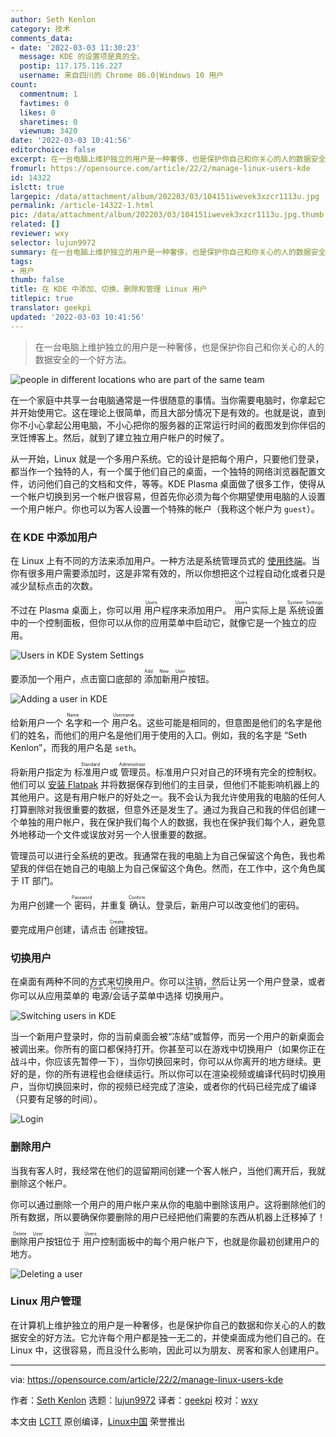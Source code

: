 ```yaml
---
author: Seth Kenlon
category: 技术
comments_data:
- date: '2022-03-03 11:30:23'
  message: KDE 的设置项是真的全。
  postip: 117.175.116.227
  username: 来自四川的 Chrome 86.0|Windows 10 用户
count:
  commentnum: 1
  favtimes: 0
  likes: 0
  sharetimes: 0
  viewnum: 3420
date: '2022-03-03 10:41:56'
editorchoice: false
excerpt: 在一台电脑上维护独立的用户是一种奢侈，也是保护你自己和你关心的人的数据安全的一个好方法。
fromurl: https://opensource.com/article/22/2/manage-linux-users-kde
id: 14322
islctt: true
largepic: /data/attachment/album/202203/03/104151iwevek3xzcr1113u.jpg
permalink: /article-14322-1.html
pic: /data/attachment/album/202203/03/104151iwevek3xzcr1113u.jpg.thumb.jpg
related: []
reviewer: wxy
selector: lujun9972
summary: 在一台电脑上维护独立的用户是一种奢侈，也是保护你自己和你关心的人的数据安全的一个好方法。
tags:
- 用户
thumb: false
title: 在 KDE 中添加、切换、删除和管理 Linux 用户
titlepic: true
translator: geekpi
updated: '2022-03-03 10:41:56'
---
```



> 
> 在一台电脑上维护独立的用户是一种奢侈，也是保护你自己和你关心的人的数据安全的一个好方法。
> 
> 
> 


![](/data/attachment/album/202203/03/104151iwevek3xzcr1113u.jpg "people in different locations who are part of the same team")


在一个家庭中共享一台电脑通常是一件很随意的事情。当你需要电脑时，你拿起它并开始使用它。这在理论上很简单，而且大部分情况下是有效的。也就是说，直到你不小心拿起公用电脑，不小心把你的服务器的正常运行时间的截图发到你伴侣的烹饪博客上。然后，就到了建立独立用户帐户的时候了。


从一开始，Linux 就是一个多用户系统。它的设计是把每个用户，只要他们登录，都当作一个独特的人，有一个属于他们自己的桌面，一个独特的网络浏览器配置文件，访问他们自己的文档和文件，等等。KDE Plasma 桌面做了很多工作，使得从一个帐户切换到另一个帐户很容易，但首先你必须为每个你期望使用电脑的人设置一个用户帐户。你也可以为客人设置一个特殊的帐户（我称这个帐户为 `guest`）。


### 在 KDE 中添加用户


在 Linux 上有不同的方法来添加用户。一种方法是系统管理员式的 [使用终端](https://www.redhat.com/sysadmin/linux-commands-manage-users)。当你有很多用户需要添加时，这是非常有效的，所以你想把这个过程自动化或者只是减少鼠标点击的次数。


不过在 Plasma 桌面上，你可以用<ruby> 用户 <rt>  Users </rt></ruby>程序来添加用户。<ruby> 用户 <rt>  Users </rt></ruby>实际上是<ruby> 系统设置 <rt>  System Settings </rt></ruby>中的一个控制面板，但你可以从你的应用菜单中启动它，就像它是一个独立的应用。


![Users in KDE System Settings](/data/attachment/album/202203/03/104200y0qqnxhi34ox6xt4.jpg "Users in KDE System Settings")


要添加一个用户，点击窗口底部的<ruby> 添加新用户 <rt>  Add New User </rt></ruby>按钮。


![Adding a user in KDE](/data/attachment/album/202203/03/104201w6kscf6kk5giiuzi.jpg "Adding a user in KDE")


给新用户一个<ruby> 名字 <rt>  Name </rt></ruby>和一个<ruby> 用户名 <rt>  Username </rt></ruby>。这些可能是相同的，但意图是他们的名字是他们的姓名，而他们的用户名是他们用于使用的入口。例如，我的名字是 “Seth Kenlon”，而我的用户名是 `seth`。


将新用户指定为<ruby> 标准用户 <rt>  Standard </rt></ruby>或<ruby> 管理员 <rt>  Administraor </rt></ruby>。标准用户只对自己的环境有完全的控制权。他们可以 [安装 Flatpak](https://opensource.com/article/21/11/install-flatpak-linux) 并将数据保存到他们的主目录，但他们不能影响机器上的其他用户。这是有用户帐户的好处之一。我不会认为我允许使用我的电脑的任何人打算删除对我很重要的数据，但意外还是发生了。通过为我自己和我的伴侣创建一个单独的用户帐户，我在保护我们每个人的数据，我也在保护我们每个人，避免意外地移动一个文件或误放对另一个人很重要的数据。


管理员可以进行全系统的更改。我通常在我的电脑上为自己保留这个角色，我也希望我的伴侣在她自己的电脑上为自己保留这个角色。然而，在工作中，这个角色属于 IT 部门。


为用户创建一个<ruby> 密码 <rt>  Password </rt></ruby>，并重复<ruby> 确认 <rt>  Confirm </rt></ruby>。登录后，新用户可以改变他们的密码。


要完成用户创建，请点击<ruby> 创建 <rt>  Create </rt></ruby>按钮。


### 切换用户


在桌面有两种不同的方式来切换用户。你可以注销，然后让另一个用户登录，或者你可以从应用菜单的<ruby> 电源/会话 <rt>  Power / Sessions </rt></ruby>子菜单中选择<ruby> 切换用户 <rt>  Switch user </rt></ruby>。


![Switching users in KDE](/data/attachment/album/202203/03/104202t0ueuufuvtiz2eqf.jpg "Switching users in KDE")


当一个新用户登录时，你的当前桌面会被“冻结”或暂停，而另一个用户的新桌面会被调出来。你所有的窗口都保持打开。你甚至可以在游戏中切换用户（如果你正在战斗中，你应该先暂停一下），当你切换回来时，你可以从你离开的地方继续。更好的是，你的所有进程也会继续运行。所以你可以在渲染视频或编译代码时切换用户，当你切换回来时，你的视频已经完成了渲染，或者你的代码已经完成了编译（只要有足够的时间）。


![Login](/data/attachment/album/202203/03/104202z5jcs7eccs2ctwtc.jpg "Login")


### 删除用户


当我有客人时，我经常在他们的逗留期间创建一个客人帐户，当他们离开后，我就删除这个帐户。


你可以通过删除一个用户的用户帐户来从你的电脑中删除该用户。这将删除他们的所有数据，所以要确保你要删除的用户已经把他们需要的东西从机器上迁移掉了！


<ruby> 删除用户 <rt>  Delete User </rt></ruby>按钮位于<ruby> 用户 <rt>  Users </rt></ruby>控制面板中的每个用户帐户下，也就是你最初创建用户的地方。


![Deleting a user](/data/attachment/album/202203/03/104203tot27o70vnm7lnt9.jpg "Deleting a user")


### Linux 用户管理


在计算机上维护独立的用户是一种奢侈，也是保护你自己的数据和你关心的人的数据安全的好方法。它允许每个用户都是独一无二的，并使桌面成为他们自己的。在 Linux 中，这很容易，而且没什么影响，因此可以为朋友、房客和家人创建用户。




---


via: <https://opensource.com/article/22/2/manage-linux-users-kde>


作者：[Seth Kenlon](https://opensource.com/users/seth) 选题：[lujun9972](https://github.com/lujun9972) 译者：[geekpi](https://github.com/geekpi) 校对：[wxy](https://github.com/wxy)


本文由 [LCTT](https://github.com/LCTT/TranslateProject) 原创编译，[Linux中国](https://linux.cn/) 荣誉推出